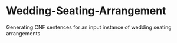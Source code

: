# Wedding-Seating-Arrangement
Generating CNF sentences for an input instance of wedding seating arrangements
